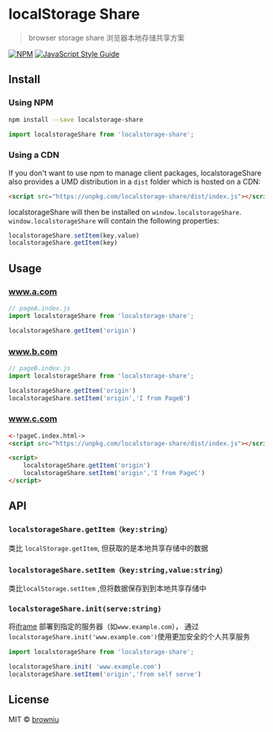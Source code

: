 # localStorage Share
> browser storage share 浏览器本地存储共享方案

[![NPM](https://img.shields.io/npm/v/localstorage-share.svg)](https://www.npmjs.com/package/react-autocomplete) [![JavaScript Style Guide](https://img.shields.io/badge/code_style-standard-brightgreen.svg)](https://standardjs.com)



## Install

### Using NPM

```bash
npm install --save localstorage-share
```
```JavaScript
import localstorageShare from 'localstorage-share';
```

### Using a CDN

If you don't want to use npm to manage client packages, localstorageShare also provides a UMD distribution in a `dist` folder which is hosted on a CDN:

```html
<script src="https://unpkg.com/localstorage-share/dist/index.js"></script>
```

localstorageShare will then be installed on `window.localstorageShare`. `window.localstorageShare` will contain the following properties:

```js
localstorageShare.setItem(key,value)
localstorageShare.getItem(key)
```

## Usage

### www.a.com
```JavaScript
// pageA.index.js
import localstorageShare from 'localstorage-share';

localstorageShare.getItem('origin')
```

### www.b.com
```JavaScript
// pageB.index.js
import localstorageShare from 'localstorage-share';

localstorageShare.getItem('origin')
localstorageShare.setItem('origin','I from PageB')
```

### www.c.com
```html
<-!pageC.index.html->
<script src="https://unpkg.com/localstorage-share/dist/index.js"></script>

<script>
    localstorageShare.getItem('origin')
    localstorageShare.setItem('origin','I from PageC')
</script>

```

## API
### `localstorageShare.getItem（key:string）`
类比 `localStorage.getItem`, 但获取的是本地共享存储中的数据

### `localstorageShare.setItem（key:string,value:string）`
类比`localStorage.setItem` ,但将数据保存到到本地共享存储中

### `localstorageShare.init(serve:string)`

将[iframe](https://github.com/browniu/localstorage-share/blob/master/iframe/index.html) 部署到指定的服务器（如`www.example.com`），
通过 `localstorageShare.init('www.example.com')`使用更加安全的个人共享服务

```JavaScript
import localstorageShare from 'localstorage-share';

localstorageShare.init( 'www.example.com')
localstorageShare.setItem('origin','from self serve')
```

## License
MIT © [browniu](https://github.com/browniu)
